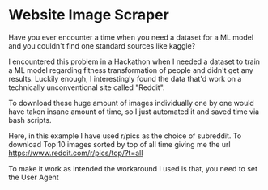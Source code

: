 # Website Image Scraper 

Have you ever encounter a time when you need a dataset for a ML model and you couldn't find one standard sources like kaggle?

I encountered this problem in a Hackathon when I needed a dataset to train a ML model regarding fitness transformation of people 
and didn't get any results. Luckily enough, I interestingly found the data that'd work on a technically unconventional site 
called "Reddit".

To download these huge amount of images individually one by one would have taken insane amount of time, so I just automated it
and saved time via bash scripts. 

Here, in this example 
I have used r/pics as the choice of subreddit. 
To download Top 10 images sorted by top of all time giving me the url https://www.reddit.com/r/pics/top/?t=all 

To make it work as intended the workaround I used is that, 
you need to set the User Agent 
